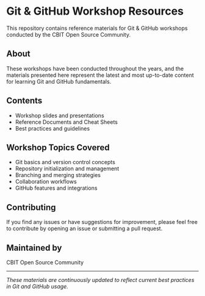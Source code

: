 # Git & GitHub Workshop Resources

This repository contains reference materials for Git & GitHub workshops conducted by the CBIT Open Source Community.

## About

These workshops have been conducted throughout the years, and the materials presented here represent the latest and most up-to-date content for learning Git and GitHub fundamentals.

## Contents

- Workshop slides and presentations
- Reference Documents and Cheat Sheets
- Best practices and guidelines

## Workshop Topics Covered

- Git basics and version control concepts
- Repository initialization and management
- Branching and merging strategies
- Collaboration workflows
- GitHub features and integrations

## Contributing

If you find any issues or have suggestions for improvement, please feel free to contribute by opening an issue or submitting a pull request.

## Maintained by

CBIT Open Source Community

---

*These materials are continuously updated to reflect current best practices in Git and GitHub usage.*